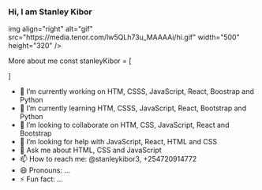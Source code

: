 ### Hi, I am Stanley Kibor


<p>img align="right" alt="gif" src="https://media.tenor.com/lw5QLh73u_MAAAAi/hi.gif" width="500" height="320" /></p>
                                                       
More about me
const stanleyKibor = [ 

]
- 🔭 I’m currently working on HTM, CSSS, JavaScript, React, Boostrap and Python
- 🌱 I’m currently learning HTM, CSSS, JavaScript, React, Bootstrap and Python
- 👯 I’m looking to collaborate on HTM, CSS, JavaScript, React and Bootstrap
- 🤔 I’m looking for help with JavaScript, React, HTML and CSS
- 💬 Ask me about HTML, CSS and JavaScript
- 📫 How to reach me: @stanleykibor3, +254720914772
- 😄 Pronouns: ...
- ⚡ Fun fact: ...
